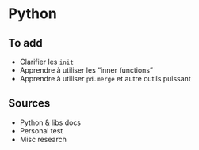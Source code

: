 # Python

## To add

* Clarifier les `init`
* Apprendre à utiliser les “inner functions”
* Apprendre à utiliser `pd.merge` et autre outils puissant

## Sources

* Python & libs docs
* Personal test
* Misc research

